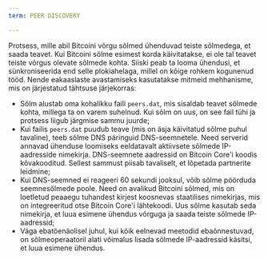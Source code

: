 ```yaml
---
term: PEER DISCOVERY

---
```

Protsess, mille abil Bitcoini võrgu sõlmed ühenduvad teiste sõlmedega, et saada teavet. Kui Bitcoini sõlme esimest korda käivitatakse, ei ole tal teavet teiste võrgus olevate sõlmede kohta. Siiski peab ta looma ühendusi, et sünkroniseerida end selle plokiahelaga, millel on kõige rohkem kogunenud tööd. Nende eakaaslaste avastamiseks kasutatakse mitmeid mehhanisme, mis on järjestatud tähtsuse järjekorras:


- Sõlm alustab oma kohalikku faili `peers.dat`, mis sisaldab teavet sõlmede kohta, millega ta on varem suhelnud. Kui sõlm on uus, on see fail tühi ja protsess liigub järgmise sammu juurde;
- Kui failis `peers.dat` puudub teave (mis on äsja käivitatud sõlme puhul tavaline), teeb sõlme DNS päringuid DNS-seemnetele. Need serverid annavad ühenduse loomiseks eeldatavalt aktiivsete sõlmede IP-aadresside nimekirja. DNS-seemnete aadressid on Bitcoin Core'i koodis kõvakooditud. Sellest sammust piisab tavaliselt, et lõpetada partnerite leidmine;
- Kui DNS-seemned ei reageeri 60 sekundi jooksul, võib sõlme pöörduda seemnesõlmede poole. Need on avalikud Bitcoini sõlmed, mis on loetletud peaaegu tuhandest kirjest koosnevas staatilises nimekirjas, mis on integreeritud otse Bitcoin Core'i lähtekoodi. Uus sõlme kasutab seda nimekirja, et luua esimene ühendus võrguga ja saada teiste sõlmede IP-aadressid;
- Väga ebatõenäolisel juhul, kui kõik eelnevad meetodid ebaõnnestuvad, on sõlmeoperaatoril alati võimalus lisada sõlmede IP-aadressid käsitsi, et luua esimene ühendus.